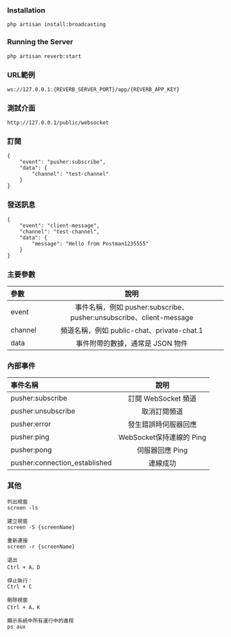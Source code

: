 
### Installation
```
php artisan install:broadcasting
```

### Running the Server
```
php artisan reverb:start
```

### URL範例
```
ws://127.0.0.1:{REVERB_SERVER_PORT}/app/{REVERB_APP_KEY}
```

### 測試介面
```
http://127.0.0.1/public/websocket
```

### 訂閱 
```
{
    "event": "pusher:subscribe",
    "data": {
        "channel": "test-channel"
    }
}
```

### 發送訊息
```
{
    "event": "client-message",
    "channel": "test-channel",
    "data": {
        "message": "Hello from Postman1235555"
    }
}
```

### 主要參數
| 參數  | 說明 |
|:-------------|:-------------:|
|event|事件名稱，例如 pusher:subscribe、pusher:unsubscribe、client-message
|channel|頻道名稱，例如 public-chat、private-chat.1
|data|事件附帶的數據，通常是 JSON 物件

### 內部事件
| 事件名稱  | 說明 |
|:-------------|:-------------:|
|pusher:subscribe|訂閱 WebSocket 頻道|
|pusher:unsubscribe|取消訂閱頻道|
|pusher:error|發生錯誤時伺服器回應|
|pusher:ping|WebSocket保持連線的 Ping|
|pusher:pong|伺服器回應 Ping|
|pusher:connection_established|連線成功|

### 其他
```
列出視窗
screen -ls

建立視窗
screen -S {screenName}

重新連接
screen -r {screenName}

退出
Ctrl + A，D

停止執行：
Ctrl + C

刪除視窗
Ctrl + A，K

顯示系統中所有運行中的進程
ps aux
```
